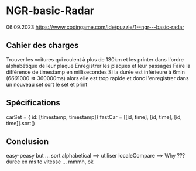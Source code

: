 # NGR-basic-Radar

06.09.2023
https://www.codingame.com/ide/puzzle/1--ngr---basic-radar

## Cahier des charges

Trouver les voitures qui roulent à plus de 130km et les printer dans l'ordre alphabétique de leur plaque
Enregistrer les plaques et leur passages
Faire la différence de timestamp en millisecondes
Si la durée est inférieure à 6min (6*60*1000 => 360000ms) alors elle est trop rapide et donc l'enregistrer dans un nouveau set
sort le set
et print

## Spécifications

carSet = { id: [timestamp, timestamp]}
fastCar = [[id, time], [id, time], [id, time]].sort()

## Conclusion

easy-peasy but ...
sort alphabetical ==> utiliser localeCompare ==> Why ???
durée en ms to vitesse ... mmmh, ok
